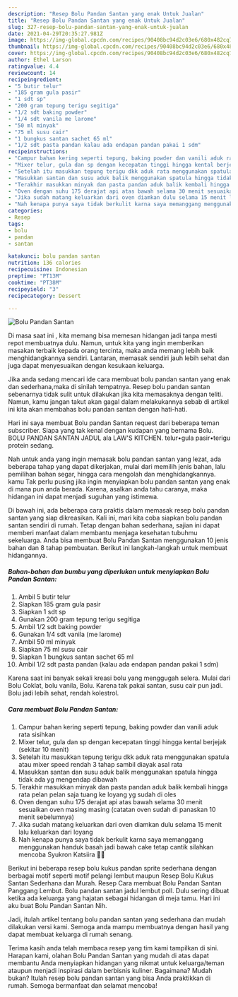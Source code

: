 ```yaml
---
description: "Resep Bolu Pandan Santan yang enak Untuk Jualan"
title: "Resep Bolu Pandan Santan yang enak Untuk Jualan"
slug: 327-resep-bolu-pandan-santan-yang-enak-untuk-jualan
date: 2021-04-29T20:35:27.981Z
image: https://img-global.cpcdn.com/recipes/90408bc94d2c03e6/680x482cq70/bolu-pandan-santan-foto-resep-utama.jpg
thumbnail: https://img-global.cpcdn.com/recipes/90408bc94d2c03e6/680x482cq70/bolu-pandan-santan-foto-resep-utama.jpg
cover: https://img-global.cpcdn.com/recipes/90408bc94d2c03e6/680x482cq70/bolu-pandan-santan-foto-resep-utama.jpg
author: Ethel Larson
ratingvalue: 4.4
reviewcount: 14
recipeingredient:
- "5 butir telur"
- "185 gram gula pasir"
- "1 sdt sp"
- "200 gram tepung terigu segitiga"
- "1/2 sdt baking powder"
- "1/4 sdt vanila me larome"
- "50 ml minyak"
- "75 ml susu cair"
- "1 bungkus santan sachet 65 ml"
- "1/2 sdt pasta pandan kalau ada endapan pandan pakai 1 sdm"
recipeinstructions:
- "Campur bahan kering seperti tepung, baking powder dan vanili aduk rata sisihkan"
- "Mixer telur, gula dan sp dengan kecepatan tinggi hingga kental berjejak (sekitar 10 menit)"
- "Setelah itu masukkan tepung terigu dkk aduk rata menggunakan spatula atau mixer speed rendah 3 tahap sambil diayak asal rata"
- "Masukkan santan dan susu aduk balik menggunakan spatula hingga tidak ada yg mengendap dibawah"
- "Terakhir masukkan minyak dan pasta pandan aduk balik kembali hingga rata pelan pelan saja tuang ke loyang yg sudah di oles"
- "Oven dengan suhu 175 derajat api atas bawah selama 30 menit sesuaikan oven masing masing (catatan oven sudah di panaskan 10 menit sebelumnya)"
- "Jika sudah matang keluarkan dari oven diamkan dulu selama 15 menit lalu keluarkan dari loyang"
- "Nah kenapa punya saya tidak berkulit karna saya memanggang menggunakan handuk basah jadi bawah cake tetap cantik silahkan mencoba Syukron Katsiira 🙏🏻"
categories:
- Resep
tags:
- bolu
- pandan
- santan

katakunci: bolu pandan santan 
nutrition: 136 calories
recipecuisine: Indonesian
preptime: "PT13M"
cooktime: "PT38M"
recipeyield: "3"
recipecategory: Dessert

---
```



![Bolu Pandan Santan](https://img-global.cpcdn.com/recipes/90408bc94d2c03e6/680x482cq70/bolu-pandan-santan-foto-resep-utama.jpg)

Di masa  saat ini , kita memang bisa memesan hidangan jadi tanpa mesti repot membuatnya dulu. Namun, untuk kita yang ingin memberikan masakan terbaik kepada orang tercinta, maka anda memang lebih baik menghidangkannya sendiri. Lantaran, memasak sendiri jauh lebih sehat dan juga dapat menyesuaikan dengan kesukaan keluarga.

Jika anda sedang mencari ide cara membuat bolu pandan santan yang enak dan sederhana,maka di sinilah tempatnya. Resep bolu pandan santan  sebenarnya tidak sulit untuk dilakukan jika kita memasaknya dengan teliti. Namun, kamu jangan takut akan gagal dalam melakukannya 
sebab di artikel ini kita akan membahas bolu pandan santan dengan hati-hati.  

Hari ini saya membuat Bolu pandan Santan request dari beberapa teman subscriber. Siapa yang tak kenal dengan kudapan yang bernama Bolu. BOLU PANDAN SANTAN JADUL ala LAW&#39;S KITCHEN. telur•gula pasir•terigu protein sedang.

Nah untuk anda yang ingin memasak bolu pandan santan yang lezat, ada beberapa tahap yang dapat dikerjakan, mulai dari memilih jenis bahan, lalu pemilihan bahan segar, hingga cara mengolah dan menghidangkannya. kamu Tak perlu pusing jika ingin menyiapkan bolu pandan santan yang enak di mana pun anda berada. Karena, asalkan anda  tahu caranya, maka hidangan ini dapat menjadi suguhan yang istimewa.

Di bawah ini, ada beberapa cara praktis  dalam memasak resep bolu pandan santan yang siap dikreasikan. Kali ini, mari kita coba siapkan bolu pandan santan sendiri di rumah. Tetap dengan bahan sederhana, sajian ini dapat memberi manfaat dalam membantu menjaga kesehatan tubuhmu sekeluarga. Anda bisa membuat Bolu Pandan Santan menggunakan 10 jenis bahan dan 8 tahap pembuatan. Berikut ini langkah-langkah untuk membuat hidangannya.

<!--inarticleads1-->

##### Bahan-bahan dan bumbu yang diperlukan untuk menyiapkan Bolu Pandan Santan:

1. Ambil 5 butir telur
1. Siapkan 185 gram gula pasir
1. Siapkan 1 sdt sp
1. Gunakan 200 gram tepung terigu segitiga
1. Ambil 1/2 sdt baking powder
1. Gunakan 1/4 sdt vanila (me larome)
1. Ambil 50 ml minyak
1. Siapkan 75 ml susu cair
1. Siapkan 1 bungkus santan sachet 65 ml
1. Ambil 1/2 sdt pasta pandan (kalau ada endapan pandan pakai 1 sdm)


Karena saat ini banyak sekali kreasi bolu yang menggugah selera. Mulai dari Bolu Coklat, bolu vanila, Bolu. Karena tak pakai santan, susu cair pun jadi. Bolu jadi lebih sehat, rendah kolestrol. 

<!--inarticleads2-->

##### Cara membuat Bolu Pandan Santan:

1. Campur bahan kering seperti tepung, baking powder dan vanili aduk rata sisihkan
1. Mixer telur, gula dan sp dengan kecepatan tinggi hingga kental berjejak (sekitar 10 menit)
1. Setelah itu masukkan tepung terigu dkk aduk rata menggunakan spatula atau mixer speed rendah 3 tahap sambil diayak asal rata
1. Masukkan santan dan susu aduk balik menggunakan spatula hingga tidak ada yg mengendap dibawah
1. Terakhir masukkan minyak dan pasta pandan aduk balik kembali hingga rata pelan pelan saja tuang ke loyang yg sudah di oles
1. Oven dengan suhu 175 derajat api atas bawah selama 30 menit sesuaikan oven masing masing (catatan oven sudah di panaskan 10 menit sebelumnya)
1. Jika sudah matang keluarkan dari oven diamkan dulu selama 15 menit lalu keluarkan dari loyang
1. Nah kenapa punya saya tidak berkulit karna saya memanggang menggunakan handuk basah jadi bawah cake tetap cantik silahkan mencoba Syukron Katsiira 🙏🏻


Berikut ini beberapa resep bolu kukus pandan sprite sederhana dengan berbagai motif seperti motif pelangi lembut maupun Resep Bolu Kukus Santan Sederhana dan Murah. Resep Cara membuat Bolu Pandan Santan Panggang Lembut. Bolu pandan santan jadul lembut poll. Dulu sering dibuat ketika ada keluarga yang hajatan sebagai hidangan di meja tamu. Hari ini aku buat Bolu Pandan Santan Nih. 

Jadi, itulah artikel tentang  bolu pandan santan  yang sederhana dan mudah dilakukan versi kami. Semoga anda mampu membuatnya dengan hasil yang dapat membuat keluarga di rumah senang. 

Terima kasih anda telah membaca resep yang tim kami tampilkan di sini. Harapan kami, olahan  Bolu Pandan Santan yang mudah di atas dapat membantu Anda menyiapkan hidangan yang nikmat untuk keluarga/teman ataupun menjadi inspirasi dalam berbisnis kuliner. Bagaimana? Mudah bukan? Itulah resep bolu pandan santan yang bisa Anda praktikkan di rumah. Semoga bermanfaat dan selamat mencoba!


